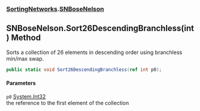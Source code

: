 ### [SortingNetworks](SortingNetworks.md 'SortingNetworks').[SNBoseNelson](SortingNetworks_SNBoseNelson.md 'SortingNetworks.SNBoseNelson')
## SNBoseNelson.Sort26DescendingBranchless(int) Method
Sorts a collection of 26 elements in descending order using branchless min/max swap.  
```csharp
public static void Sort26DescendingBranchless(ref int p0);
```
#### Parameters
<a name='SortingNetworks_SNBoseNelson_Sort26DescendingBranchless(int)_p0'></a>
`p0` [System.Int32](https://docs.microsoft.com/en-us/dotnet/api/System.Int32 'System.Int32')  
the reference to the first element of the collection
  

